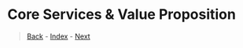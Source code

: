 # Core Services & Value Proposition


> [Back](./2-Business-Environment.md) - [Index](./README.md) - [Next](./4-Financial-Strategy.md)
